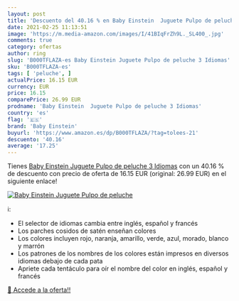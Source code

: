 ```yaml
---
layout: post
title: 'Descuento del 40.16 % en Baby Einstein  Juguete Pulpo de peluche '
date: 2021-02-25 11:13:51
image: 'https://m.media-amazon.com/images/I/41BIqFrZh9L._SL400_.jpg'
comments: true
category: ofertas
author: ring
slug: 'B000TFLAZA-es Baby Einstein Juguete Pulpo de peluche 3 Idiomas'
sku: 'B000TFLAZA-es'
tags: [ 'peluche', ]
actualPrice: 16.15 EUR
currency: EUR
price: 16.15
comparePrice: 26.99 EUR
prodname: 'Baby Einstein  Juguete Pulpo de peluche 3 Idiomas'
country: 'es'
flag: '🇪🇸'
brand: 'Baby Einstein'
buyurl: 'https://www.amazon.es/dp/B000TFLAZA/?tag=tolees-21'
descuento: '40.16'
average: '17.25'
---
```


Tienes [Baby Einstein  Juguete Pulpo de peluche 3 Idiomas](https://www.amazon.es/dp/B000TFLAZA/?tag=tolees-21) con un 40.16 % de descuento con precio de oferta de 16.15 EUR (original: 26.99 EUR) en el siguiente enlace!

[![Baby Einstein  Juguete Pulpo de peluche ](https://m.media-amazon.com/images/I/41BIqFrZh9L._SL400_.jpg)](https://www.amazon.es/dp/B000TFLAZA/?tag=tolees-21)

ℹ️:

- El selector de idiomas cambia entre inglés, español y francés
- Los parches cosidos de satén enseñan colores
- Los colores incluyen rojo, naranja, amarillo, verde, azul, morado, blanco y marrón
- Los patrones de los nombres de los colores están impresos en diversos idiomas debajo de cada pata
- Apriete cada tentáculo para oír el nombre del color en inglés, español y francés

[🛒 Accede a la oferta!!](https://www.amazon.es/dp/B000TFLAZA/?tag=tolees-21)
